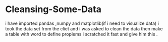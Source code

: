 # Cleansing-Some-Data
i have imported pandas ,numpy and matplotlib(if i need to visualize data)
i took the data set from the cliet and i was asked to clean the data then make a table with word to define proplems
i scratched it fast and give him this .

